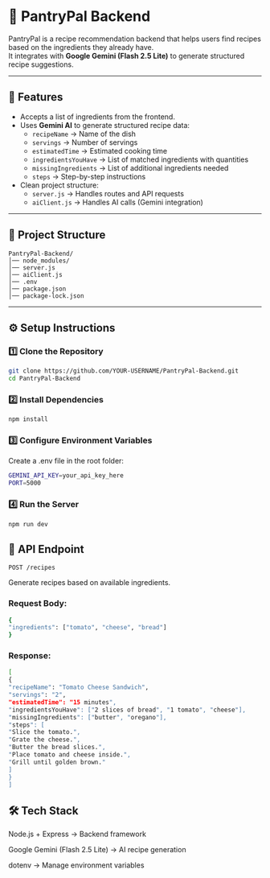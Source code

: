 # 🍳 PantryPal Backend

PantryPal is a recipe recommendation backend that helps users find recipes based on the ingredients they already have.  
It integrates with **Google Gemini (Flash 2.5 Lite)** to generate structured recipe suggestions.

---

## 🚀 Features

- Accepts a list of ingredients from the frontend.
- Uses **Gemini AI** to generate structured recipe data:
  - `recipeName` → Name of the dish
  - `servings` → Number of servings
  - `estimatedTime` → Estimated cooking time
  - `ingredientsYouHave` → List of matched ingredients with quantities
  - `missingIngredients` → List of additional ingredients needed
  - `steps` → Step-by-step instructions
- Clean project structure:
  - `server.js` → Handles routes and API requests
  - `aiClient.js` → Handles AI calls (Gemini integration)

---

## 📂 Project Structure

```
PantryPal-Backend/
│── node_modules/
│── server.js
│── aiClient.js
│── .env
│── package.json
│── package-lock.json
```

---

## ⚙️ Setup Instructions

### 1️⃣ Clone the Repository

```bash
git clone https://github.com/YOUR-USERNAME/PantryPal-Backend.git
cd PantryPal-Backend
```

### 2️⃣ Install Dependencies

```bash
npm install
```

### 3️⃣ Configure Environment Variables

Create a .env file in the root folder:

```bash
GEMINI_API_KEY=your_api_key_here
PORT=5000
```

### 4️⃣ Run the Server

```bash
npm run dev
```

## 📡 API Endpoint

`POST /recipes`

Generate recipes based on available ingredients.

### Request Body:

```bash
{
"ingredients": ["tomato", "cheese", "bread"]
}
```

### Response:

```bash
[
{
"recipeName": "Tomato Cheese Sandwich",
"servings": "2",
"estimatedTime": "15 minutes",
"ingredientsYouHave": ["2 slices of bread", "1 tomato", "cheese"],
"missingIngredients": ["butter", "oregano"],
"steps": [
"Slice the tomato.",
"Grate the cheese.",
"Butter the bread slices.",
"Place tomato and cheese inside.",
"Grill until golden brown."
]
}
]
```

## 🛠 Tech Stack

Node.js + Express → Backend framework

Google Gemini (Flash 2.5 Lite) → AI recipe generation

dotenv → Manage environment variables
